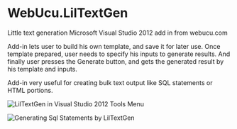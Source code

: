 WebUcu.LilTextGen
=================

Little text generation Microsoft Visual Studio 2012 add in from webucu.com

Add-in lets user to build his own template, and save it for later use. 
Once template prepared, user needs to specify his inputs to generate results.
And finally user presses the Generate button, and gets the generated result by his template and inputs.

Add-in very useful for creating bulk text output like SQL statements or HTML portions.

![LilTextGen in Visual Studio 2012 Tools Menu](http://webucu.com/githubcontent/LilTextGen_VisualStudioToolsMenu.jpg?raw=true "LilTextGen in Visual Studio 2012 Tools Menu")

![Generating Sql Statements by LilTextGen](http://webucu.com/githubcontent/LilTextGen_LilTextGen_SqlSample.jpg?raw=true "Generating Sql Statements by LilTextGen")
